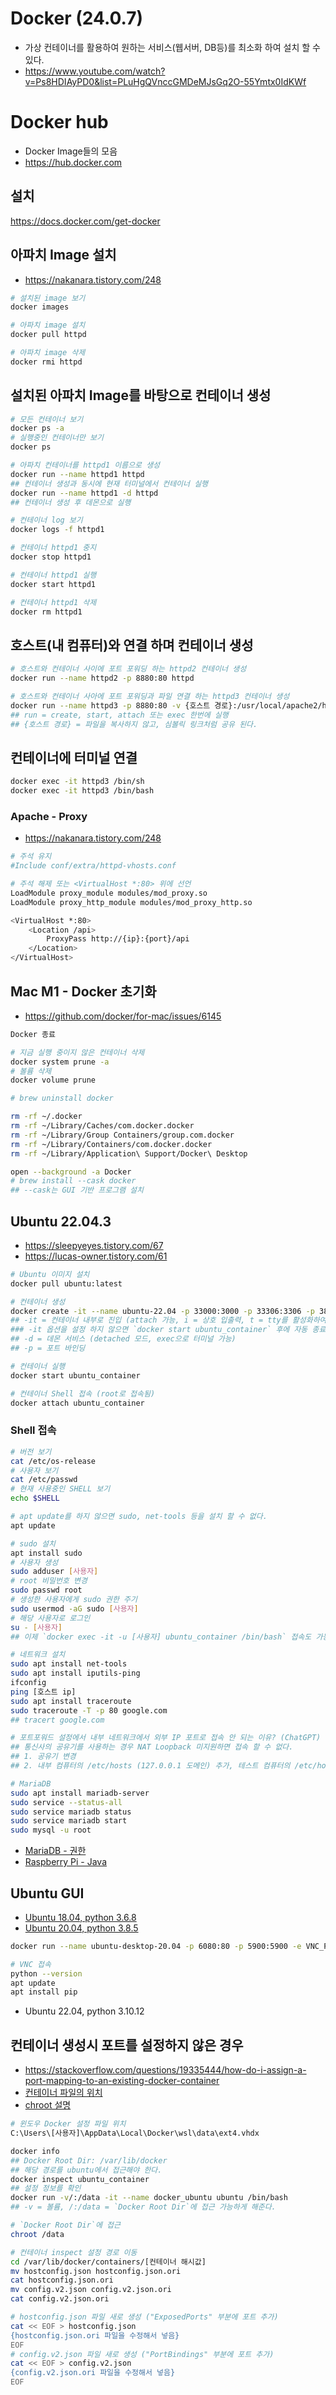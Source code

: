 # Docker (24.0.7)
* 가상 컨테이너를 활용하여 원하는 서비스(웹서버, DB등)를 최소화 하여 설치 할 수 있다.
* https://www.youtube.com/watch?v=Ps8HDIAyPD0&list=PLuHgQVnccGMDeMJsGq2O-55Ymtx0IdKWf

# Docker hub
* Docker Image들의 모음
* https://hub.docker.com

## 설치
https://docs.docker.com/get-docker

## 아파치 Image 설치
* https://nakanara.tistory.com/248
```sh
# 설치된 image 보기
docker images

# 아파치 image 설치
docker pull httpd

# 아파치 image 삭제
docker rmi httpd
```

## 설치된 아파치 Image를 바탕으로 컨테이너 생성
```sh
# 모든 컨테이너 보기
docker ps -a
# 실행중인 컨테이너만 보기
docker ps

# 아파치 컨테이너를 httpd1 이름으로 생성
docker run --name httpd1 httpd
## 컨테이너 생성과 동시에 현재 터미널에서 컨테이너 실행
docker run --name httpd1 -d httpd
## 컨테이너 생성 후 데몬으로 실행

# 컨테이너 log 보기
docker logs -f httpd1

# 컨테이너 httpd1 중지
docker stop httpd1

# 컨테이너 httpd1 실행
docker start httpd1

# 컨테이너 httpd1 삭제
docker rm httpd1
```

## 호스트(내 컴퓨터)와 연결 하며 컨테이너 생성
```sh
# 호스트와 컨테이너 사이에 포트 포워딩 하는 httpd2 컨테이너 생성
docker run --name httpd2 -p 8880:80 httpd

# 호스트와 컨테이너 사아에 포트 포워딩과 파일 연결 하는 httpd3 컨테이너 생성
docker run --name httpd3 -p 8880:80 -v {호스트 경로}:/usr/local/apache2/htdocs httpd
## run = create, start, attach 또는 exec 한번에 실행
## {호스트 경로} = 파일을 복사하지 않고, 심볼릭 링크처럼 공유 된다.
```

## 컨테이너에 터미널 연결
```sh
docker exec -it httpd3 /bin/sh
docker exec -it httpd3 /bin/bash
```

### Apache - Proxy
* https://nakanara.tistory.com/248
```sh
# 주석 유지
#Include conf/extra/httpd-vhosts.conf

# 주석 해제 또는 <VirtualHost *:80> 위에 선언
LoadModule proxy_module modules/mod_proxy.so
LoadModule proxy_http_module modules/mod_proxy_http.so

<VirtualHost *:80>
    <Location /api>
        ProxyPass http://{ip}:{port}/api
    </Location>
</VirtualHost>
```

## Mac M1 - Docker 초기화
* https://github.com/docker/for-mac/issues/6145
```sh
Docker 종료

# 지금 실행 중이지 않은 컨테이너 삭제
docker system prune -a
# 볼륨 삭제
docker volume prune

# brew uninstall docker

rm -rf ~/.docker
rm -rf ~/Library/Caches/com.docker.docker
rm -rf ~/Library/Group Containers/group.com.docker
rm -rf ~/Library/Containers/com.docker.docker
rm -rf ~/Library/Application\ Support/Docker\ Desktop

open --background -a Docker
# brew install --cask docker
## --cask는 GUI 기반 프로그램 설치
```

## Ubuntu 22.04.3
* https://sleepyeyes.tistory.com/67
* https://lucas-owner.tistory.com/61
```sh
# Ubuntu 이미지 설치
docker pull ubuntu:latest

# 컨테이너 생성
docker create -it --name ubuntu-22.04 -p 33000:3000 -p 33306:3306 -p 38080:8080 ubuntu:22.04
## -it = 컨테이너 내부로 진입 (attach 가능, i = 상호 입출력, t = tty를 활성화하여 bash 쉘을 사용)
### -it 옵션을 설정 하지 않으면 `docker start ubuntu_container` 후에 자동 종료 된다.
## -d = 데몬 서비스 (detached 모드, exec으로 터미널 가능)
## -p = 포트 바인딩

# 컨테이너 실행
docker start ubuntu_container

# 컨테이너 Shell 접속 (root로 접속됨)
docker attach ubuntu_container
```

### Shell 접속
```sh
# 버전 보기
cat /etc/os-release
# 사용자 보기
cat /etc/passwd
# 현재 사용중인 SHELL 보기
echo $SHELL

# apt update를 하지 않으면 sudo, net-tools 등을 설치 할 수 없다.
apt update

# sudo 설치
apt install sudo
# 사용자 생성
sudo adduser [사용자]
# root 비밀번호 변경
sudo passwd root
# 생성한 사용자에게 sudo 권한 주기
sudo usermod -aG sudo [사용자]
# 해당 사용자로 로그인
su - [사용자]
## 이제 `docker exec -it -u [사용자] ubuntu_container /bin/bash` 접속도 가능하다.

# 네트워크 설치
sudo apt install net-tools
sudo apt install iputils-ping
ifconfig
ping [호스트 ip]
sudo apt install traceroute
sudo traceroute -T -p 80 google.com
## tracert google.com

# 포트포워드 설정에서 내부 네트워크에서 외부 IP 포트로 접속 안 되는 이유? (ChatGPT)
## 통신사의 공유기를 사용하는 경우 NAT Loopback 미지원하면 접속 할 수 없다.
## 1. 공유기 변경
## 2. 내부 컴퓨터의 /etc/hosts (127.0.0.1 도메인) 추가, 테스트 컴퓨터의 /etc/hosts (외부IP 도메인) 추가

# MariaDB
sudo apt install mariadb-server
sudo service --status-all
sudo service mariadb status
sudo service mariadb start
sudo mysql -u root
```
* [MariaDB - 권한](https://github.com/ovdncids/mysql-curriculum/blob/master/GrantDump.md)
* [Raspberry Pi - Java](https://github.com/ovdncids/docker-curriculum/blob/master/RaspberryPi.md#java)

## Ubuntu GUI
* [Ubuntu 18.04, python 3.6.8](https://stackoverflow.com/questions/40658095/how-to-open-ubuntu-gui-inside-a-docker-image)
* [Ubuntu 20.04, python 3.8.5](https://front-it.tistory.com/41)
```sh
docker run --name ubuntu-desktop-20.04 -p 6080:80 -p 5900:5900 -e VNC_PASSWORD=password -v {호스트 경로}:/data dorowu/ubuntu-desktop-lxde-vnc

# VNC 접속
python --version
apt update
apt install pip
```
* Ubuntu 22.04, python 3.10.12


## 컨테이너 생성시 포트를 설정하지 않은 경우
* https://stackoverflow.com/questions/19335444/how-do-i-assign-a-port-mapping-to-an-existing-docker-container
* [컨테이너 파일의 위치](https://yooloo.tistory.com/188)
* [chroot 설명](https://www.44bits.io/ko/post/change-root-directory-by-using-chroot)
```sh
# 윈도우 Docker 설정 파일 위치
C:\Users\[사용자]\AppData\Local\Docker\wsl\data\ext4.vhdx

docker info
## Docker Root Dir: /var/lib/docker
## 해당 경로를 ubuntu에서 접근해야 한다.
docker inspect ubuntu_container
## 설정 정보를 확인
docker run -v/:/data -it --name docker_ubuntu ubuntu /bin/bash
## -v = 볼륨, /:/data = `Docker Root Dir`에 접근 가능하게 해준다.

# `Docker Root Dir`에 접근
chroot /data

# 컨테이너 inspect 설정 경로 이동
cd /var/lib/docker/containers/[컨테이너 해시값]
mv hostconfig.json hostconfig.json.ori
cat hostconfig.json.ori
mv config.v2.json config.v2.json.ori
cat config.v2.json.ori

# hostconfig.json 파일 새로 생성 ("ExposedPorts" 부분에 포트 추가)
cat << EOF > hostconfig.json
{hostconfig.json.ori 파일을 수정해서 넣음}
EOF
# config.v2.json 파일 새로 생성 ("PortBindings" 부분에 포트 추가)
cat << EOF > config.v2.json
{config.v2.json.ori 파일을 수정해서 넣음}
EOF
```
